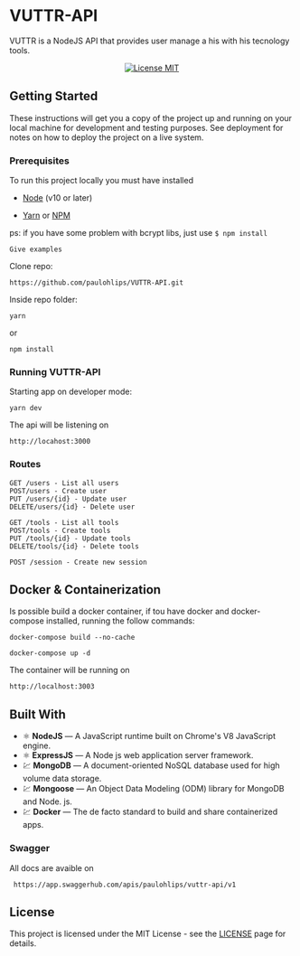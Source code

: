 # VUTTR-API

VUTTR is a NodeJS API that provides user manage a his with his tecnology tools.

<p align="center">
  <a href="https://opensource.org/licenses/MIT">
    <img src="https://img.shields.io/badge/License-MIT-blue.svg" alt="License MIT">
  </a>
</p>

## Getting Started

These instructions will get you a copy of the project up and running on your local machine for development and testing purposes. See deployment for notes on how to deploy the project on a live system.

### Prerequisites

To run this project locally you must have installed

- [Node](https://nodejs.org/en/) (v10 or later)

- [Yarn](https://yarnpkg.com/pt-BR/) or [NPM](https://www.npmjs.com/)

ps: if you have some problem with bcrypt libs, just use
`$ npm install`

```
Give examples
```

Clone repo:

```
https://github.com/paulohlips/VUTTR-API.git
```

Inside repo folder:

```
yarn
```

or

```
npm install
```

### Running VUTTR-API

Starting app on developer mode:

```
yarn dev
```

The api will be listening on

```
http://locahost:3000
```
### Routes

```
GET /users - List all users
POST/users - Create user
PUT /users/{id} - Update user
DELETE/users/{id} - Delete user
```

```
GET /tools - List all tools
POST/tools - Create tools
PUT /tools/{id} - Update tools
DELETE/tools/{id} - Delete tools
```

```
POST /session - Create new session
```

## Docker & Containerization

Is possible build a docker container, if tou have docker and docker-compose installed, running the follow commands:

```
docker-compose build --no-cache
```

```
docker-compose up -d
```

The container will be running on

```
http://localhost:3003
```

## Built With

- ⚛️ **NodeJS** — A JavaScript runtime built on Chrome's V8 JavaScript engine.
- ⚛️ **ExpressJS** — A Node js web application server framework.  
- 💹 **MongoDB** — A document-oriented NoSQL database used for high volume data storage.
- 💹 **Mongoose** — An Object Data Modeling (ODM) library for MongoDB and Node. js.
- 💹 **Docker** —  The de facto standard to build and share containerized apps.

### Swagger

All docs are avaible on

```
 https://app.swaggerhub.com/apis/paulohlips/vuttr-api/v1
```

## License

This project is licensed under the MIT License - see the [LICENSE](https://opensource.org/licenses/MIT) page for details.
